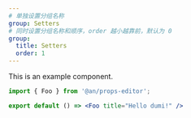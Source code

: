 ```yaml
---
# 单独设置分组名称
group: Setters
# 同时设置分组名称和顺序，order 越小越靠前，默认为 0
group:
  title: Setters
  order: 1
---
```


This is an example component.

```jsx
import { Foo } from '@an/props-editor';

export default () => <Foo title="Hello dumi!" />
```
